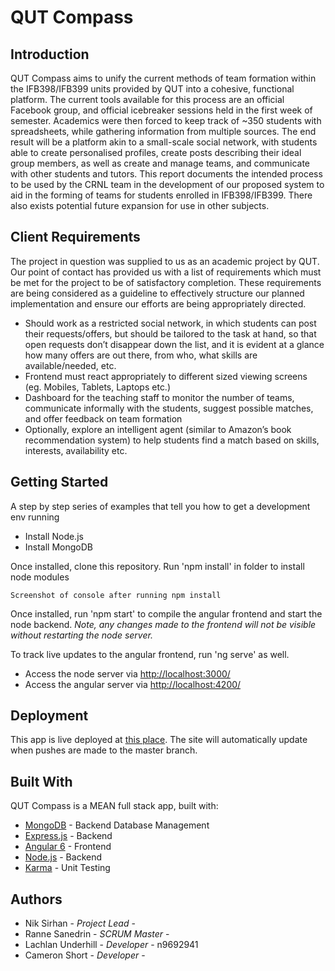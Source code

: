 # QUT Compass

## Introduction
QUT Compass aims to unify the current methods of team formation within the IFB398/IFB399 units provided by QUT into a cohesive, functional platform. The current tools available for this process are an official Facebook group, and official icebreaker sessions held in the first week of semester. Academics were then forced to keep track of ~350 students with spreadsheets, while gathering information from multiple sources. 
The end result will be a platform akin to a small-scale social network, with students able to create personalised profiles, create posts describing their ideal group members, as well as create and manage teams, and communicate with other students and tutors. This report documents the intended process to be used by the CRNL team in the development of our proposed system to aid in the forming of teams for students enrolled in IFB398/IFB399. There also exists potential future expansion for use in other subjects.

## Client Requirements
The project in question was supplied to us as an academic project by QUT. Our point of contact has provided us with a list of requirements which must be met for the project to be of satisfactory completion. These requirements are being considered as a guideline to effectively structure our planned implementation and ensure our efforts are being appropriately directed.
- Should work as a restricted social network, in which students can post their requests/offers, but should be tailored to the task at hand, so that open requests don’t disappear down the list, and it is evident at a glance how many offers are out there, from who, what skills are available/needed, etc.
- Frontend must react appropriately to different sized viewing screens (eg. Mobiles, Tablets, Laptops etc.)
- Dashboard for the teaching staff to monitor the number of teams, communicate informally with the students, suggest possible matches, and offer feedback on team formation
- Optionally, explore an intelligent agent (similar to Amazon’s book recommendation system) to help students find a match based on skills, interests, availability etc.

## Getting Started

A step by step series of examples that tell you how to get a development env running

- Install Node.js
- Install MongoDB

Once installed, clone this repository.
Run 'npm install' in folder to install node modules

```
Screenshot of console after running npm install
```

Once installed, run 'npm start' to compile the angular frontend and start the node backend. *Note, any changes made to the frontend will not be visible without restarting the node server.*

To track live updates to the angular frontend, run 'ng serve' as well.

- Access the node server via [http://localhost:3000/](http://localhost:3000/)
- Access the angular server via [http://localhost:4200/](http://localhost:4200/)

## Deployment

This app is live deployed at [this place](#). The site will automatically update when pushes are made to the master branch.

## Built With

QUT Compass is a MEAN full stack app, built with:

* [MongoDB](https://www.mongodb.com/) - Backend Database Management
* [Express.js](https://expressjs.com/) - Backend
* [Angular 6](https://angular.io/) - Frontend
* [Node.js](https://nodejs.org/en/) - Backend
* [Karma](https://karma-runner.github.io/latest/index.html) - Unit Testing

## Authors

* Nik Sirhan - *Project Lead* - 
* Ranne Sanedrin - *SCRUM Master* - 
* Lachlan Underhill - *Developer* - n9692941
* Cameron Short - *Developer* - 
